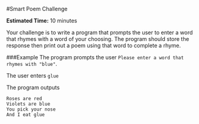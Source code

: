 #Smart Poem Challenge

**Estimated Time:** 10 minutes

Your challenge is to write a program that prompts the user to enter a word that rhymes with a word of your choosing. The program should store the response then print out a poem using that word to complete a rhyme.

###Example
The program prompts the user `Please enter a word that rhymes with "blue"`.

The user enters `glue`

The program outputs

```
Roses are red
Violets are blue
You pick your nose
And I eat glue
```
